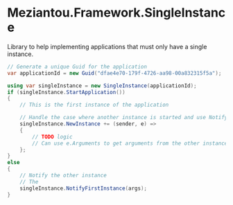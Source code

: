 # Meziantou.Framework.SingleInstance

Library to help implementing applications that must only have a single instance.

````c#
// Generate a unique Guid for the application
var applicationId = new Guid("dfae4e70-179f-4726-aa98-00a832315f5a");

using var singleInstance = new SingleInstance(applicationId);
if (singleInstance.StartApplication())
{
    // This is the first instance of the application

    // Handle the case where another instance is started and use NotifyFirstInstance
    singleInstance.NewInstance += (sender, e) =>
    {
        // TODO logic
        // Can use e.Arguments to get arguments from the other instance
    };
}
else
{
    // Notify the other instance
    // The 
    singleInstance.NotifyFirstInstance(args);
}
````
